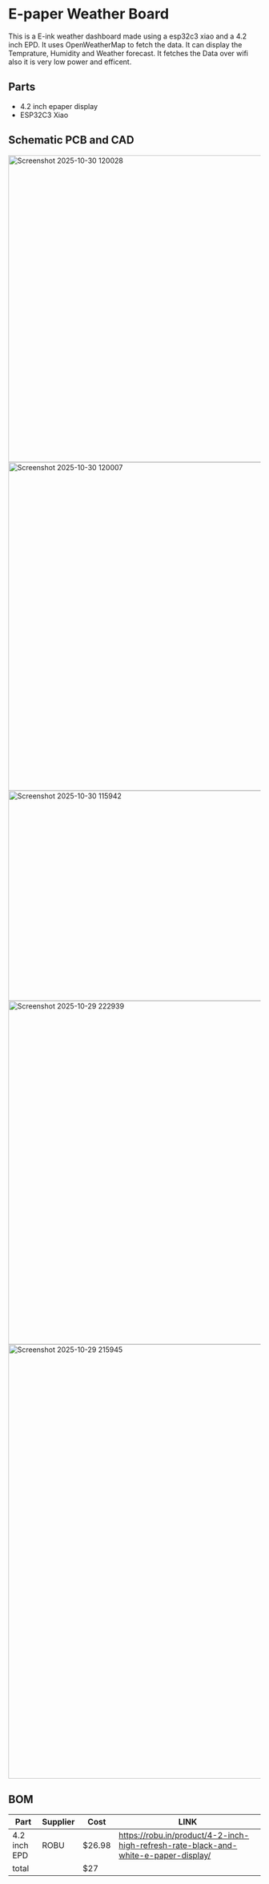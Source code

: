 # E-paper Weather Board
This is a E-ink weather dashboard made using a esp32c3 xiao and a 4.2 inch EPD. It uses OpenWeatherMap to fetch the data.
It can display the Temprature, Humidity and Weather forecast.
It fetches the Data over wifi also it is very low power and efficent.

## Parts
- 4.2 inch epaper display 
- ESP32C3 Xiao

## Schematic PCB and CAD
<img width="903" height="612" alt="Screenshot 2025-10-30 120028" src="https://github.com/user-attachments/assets/f105bbc4-6047-4fb8-bd7e-160f04ef5cce" />
<img width="1067" height="655" alt="Screenshot 2025-10-30 120007" src="https://github.com/user-attachments/assets/368d0be3-b356-4478-a890-c38c0fcbd891" />
<img width="749" height="419" alt="Screenshot 2025-10-30 115942" src="https://github.com/user-attachments/assets/a4a090ac-4490-4b16-baf4-540466153c07" />
<img width="1083" height="685" alt="Screenshot 2025-10-29 222939" src="https://github.com/user-attachments/assets/1e7bda2d-2703-4d74-963b-a23fa2a763bb" />
<img width="1648" height="866" alt="Screenshot 2025-10-29 215945" src="https://github.com/user-attachments/assets/8ae8a967-9163-44c2-9997-f5ee30e9fa50" />

## BOM
|Part|Supplier|Cost|LINK|
|----|--------|----|----|
|4.2 inch EPD|ROBU|$26.98|https://robu.in/product/4-2-inch-high-refresh-rate-black-and-white-e-paper-display/|
|total||$27||

